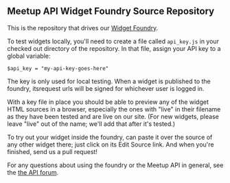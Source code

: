 Meetup API Widget Foundry Source Repository
---------------------------------------

This is the repository that drives our [Widget Foundry][wf].

To test widgets locally, you'll need to create a file called `api_key.js` in your checked out directory of the repository. In that file, assign your API key to a global variable:

    $api_key = "my-api-key-goes-here"

The key is only used for local testing. When a widget is published to the foundry, itsrequest urls will be signed for whichever user is logged in.

With a key file in place you should be able to preview any of the widget HTML sources in a browser, especially the ones with "live" in their filename as they have been tested and are live on our site. (For new widgets, please leave "live" out of the name; we'll add that after it's tested.) 

To try out your widget inside the foundry, can paste it over the source of any other widget there; just click on its Edit Source link. And when you're finished, send us a pull request!

For any questions about using the foundry or the Meetup API in general, see the [the API forum][forum].

[wf]: http://www.meetup.com/meetup_api/foundry/
[forum]: http://www.meetup.com/boards/forum/811221
